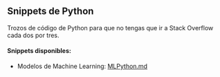 ## Snippets de Python

Trozos de código de Python para que no tengas que ir a Stack Overflow cada dos por tres.


#### Snippets disponibles:

- Modelos de Machine Learning: [MLPython.md](https://github.com/VegaLaguna/snippets/blob/master/MLPython.md)

